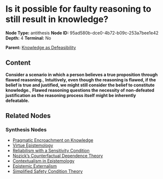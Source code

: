 # Is it possible for faulty reasoning to still result in knowledge?

**Node Type:** antithesis
**Node ID:** 95ad580b-dce0-4b72-b09c-253a7bee1e42
**Depth:** 4
**Terminal:** No

**Parent:** [Knowledge as Defeasibility](knowledge-as-defeasibility-synthesis-4569c5fc-c7cc-4b76-b293-2cc741ab824e.md)

## Content

**Consider a scenario in which a person believes a true proposition through flawed reasoning.**, **Intuitively, even though the reasoning is flawed, if the belief is true and justified, we might still consider the belief to constitute knowledge.**, **Flawed reasoning questions the necessity of non-defeated justification as the reasoning process itself might be inherently defeatable.**

## Related Nodes

### Synthesis Nodes

- [Pragmatic Encroachment on Knowledge](pragmatic-encroachment-on-knowledge-synthesis-c31e64de-f32c-41bb-b6b6-71eaecbfc6d2.md)
- [Virtue Epistemology](virtue-epistemology-synthesis-4999f043-0613-4e79-a0f2-d8e6e5fd0194.md)
- [Reliabilism with a Sensitivity Condition](reliabilism-with-a-sensitivity-condition-synthesis-d5845359-f438-4228-830d-dd2af1d17393.md)
- [Nozick’s Counterfactual Dependence Theory](nozicks-counterfactual-dependence-theory-synthesis-fe6c053d-cfe5-4987-b518-885ad56cb6de.md)
- [Contextualism in Epistemology](contextualism-in-epistemology-synthesis-6dd76c4a-90e4-49cb-a136-fd6bf5eab2b2.md)
- [Epistemic Externalism](epistemic-externalism-synthesis-fd2c3af5-9e9b-4b1c-b79f-86d26982296c.md)
- [Simplified Safety Condition Theory](simplified-safety-condition-theory-synthesis-c05d6a9d-b101-425f-8f6c-abe0205cd308.md)
